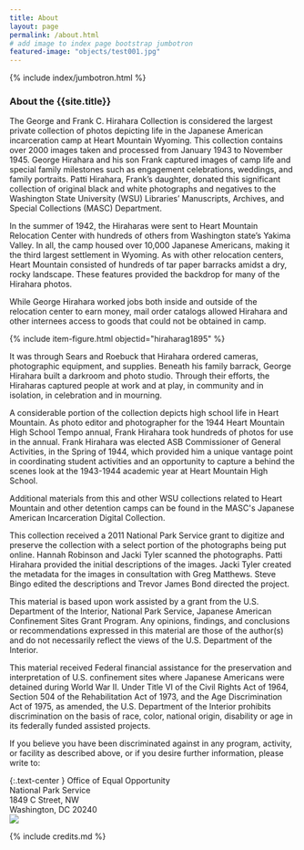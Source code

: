 ```yaml
---
title: About
layout: page
permalink: /about.html
# add image to index page bootstrap jumbotron
featured-image: "objects/test001.jpg"
---
```

{% include index/jumbotron.html %} 

### About the {{site.title}}

The George and Frank C. Hirahara Collection is considered the largest private collection of photos depicting life in the Japanese American incarceration camp at Heart Mountain Wyoming. This collection contains over 2000 images taken and processed from January 1943 to November 1945. George Hirahara and his son Frank captured images of camp life and special family milestones such as engagement celebrations, weddings, and family portraits. Patti Hirahara, Frank’s daughter, donated this significant collection of original black and white photographs and negatives to the Washington State University (WSU) Libraries’ Manuscripts, Archives, and Special Collections (MASC) Department.

In the summer of 1942, the Hiraharas were sent to Heart Mountain Relocation Center with hundreds of others from Washington state’s Yakima Valley. In all, the camp housed over 10,000 Japanese Americans, making it the third largest settlement in Wyoming. As with other relocation centers, Heart Mountain consisted of hundreds of tar paper barracks amidst a dry, rocky landscape. These features provided the backdrop for many of the Hirahara photos.

While George Hirahara worked jobs both inside and outside of the relocation center to earn money, mail order catalogs allowed Hirahara and other internees access to goods that could not be obtained in camp.

{% include item-figure.html objectid="hiraharag1895" %}

It was through Sears and Roebuck that Hirahara ordered cameras, photographic equipment, and supplies. Beneath his family barrack, George Hirahara built a darkroom and photo studio. Through their efforts, the Hiraharas captured people at work and at play, in community and in isolation, in celebration and in mourning.

A considerable portion of the collection depicts high school life in Heart Mountain. As photo editor and photographer for the 1944 Heart Mountain High School Tempo annual, Frank Hirahara took hundreds of photos for use in the annual. Frank Hirahara was elected ASB Commissioner of General Activities, in the Spring of 1944, which provided him a unique vantage point in coordinating student activities and an opportunity to capture a behind the scenes look at the 1943-1944 academic year at Heart Mountain High School.

Additional materials from this and other WSU collections related to Heart Mountain and other detention camps can be found in the MASC's Japanese American Incarceration Digital Collection.



This collection received a 2011 National Park Service grant to digitize and preserve the collection with a select portion of the photographs being put online. Hannah Robinson and Jacki Tyler scanned the photographs. Patti Hirahara provided the initial descriptions of the images. Jacki Tyler created the metadata for the images in consultation with Greg Matthews. Steve Bingo edited the descriptions and Trevor James Bond directed the project.

This material is based upon work assisted by a grant from the U.S. Department of the Interior, National Park Service, Japanese American Confinement Sites Grant Program. Any opinions, findings, and conclusions or recommendations expressed in this material are those of the author(s) and do not necessarily reflect the views of the U.S. Department of the Interior.

This material received Federal financial assistance for the preservation and interpretation of U.S. confinement sites where Japanese Americans were detained during World War II. Under Title VI of the Civil Rights Act of 1964, Section 504 of the Rehabilitation Act of 1973, and the Age Discrimination Act of 1975, as amended, the U.S. Department of the Interior prohibits discrimination on the basis of race, color, national origin, disability or age in its federally funded assisted projects. 

If you believe you have been discriminated against in any program, activity, or facility as described above, or if you desire further information, please write to:


{:.text-center }
Office of Equal Opportunity <br/>
National Park Service<br/>
1849 C Street, NW<br/>
Washington, DC 20240<br/>
<img src="https://content.libraries.wsu.edu/ui/custom/default/collection/default/images/pic17063.jpg" class="m-4 text-center" >

{% include credits.md %}
